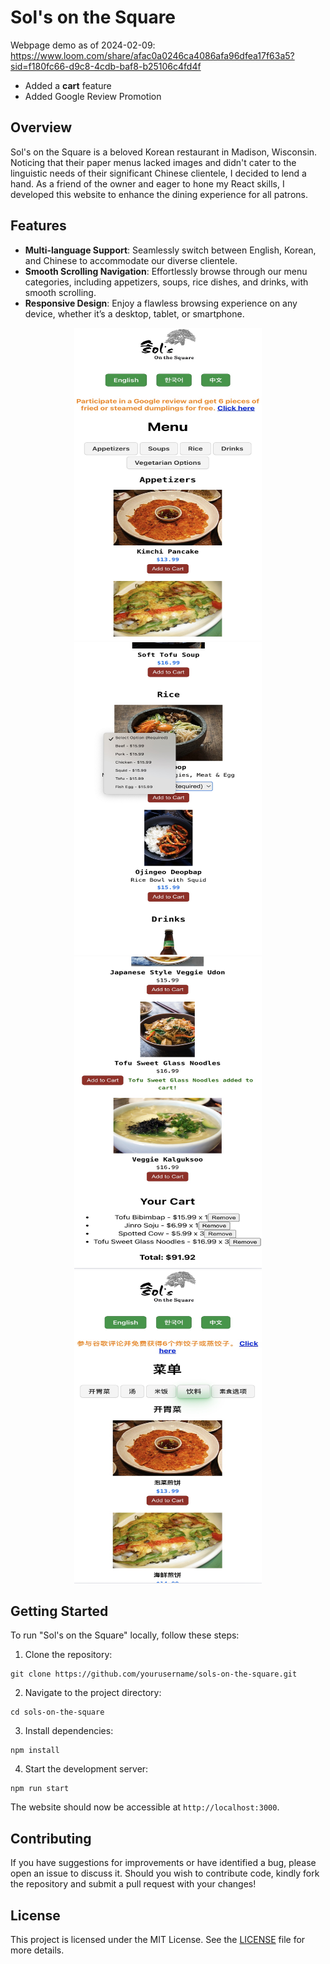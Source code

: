 # Sol's on the Square

Webpage demo as of 2024-02-09: https://www.loom.com/share/afac0a0246ca4086afa96dfea17f63a5?sid=f180fc66-d9c8-4cdb-baf8-b25106c4fd4f
* Added a **cart** feature
* Added Google Review Promotion
  
## Overview

Sol's on the Square is a beloved Korean restaurant in Madison, Wisconsin. Noticing that their paper menus lacked images and didn't cater to the linguistic needs of their significant Chinese clientele, I decided to lend a hand. As a friend of the owner and eager to hone my React skills, I developed this website to enhance the dining experience for all patrons.

## Features

- **Multi-language Support**: Seamlessly switch between English, Korean, and Chinese to accommodate our diverse clientele.
- **Smooth Scrolling Navigation**: Effortlessly browse through our menu categories, including appetizers, soups, rice dishes, and drinks, with smooth scrolling.
- **Responsive Design**: Enjoy a flawless browsing experience on any device, whether it’s a desktop, tablet, or smartphone.

<div align="center">
  <img src="./public/ss1.jpeg" width="300" height="500" alt="Screenshot 1">
  <img src="./public/ss2.jpeg" width="300" height="500" alt="Screenshot 2">
  <img src="./public/ss3.jpeg" width="300" height="500"  alt="Screenshot 3">
  <img src="./public/ss4.jpeg" width="300" height="500"  alt="Screenshot 3">
</div>

## Getting Started

To run "Sol's on the Square" locally, follow these steps:

1. Clone the repository:

```
git clone https://github.com/yourusername/sols-on-the-square.git
```

2. Navigate to the project directory:

```
cd sols-on-the-square
```

3. Install dependencies:

```
npm install
```

4. Start the development server:

```
npm run start
```

The website should now be accessible at `http://localhost:3000`.

## Contributing

If you have suggestions for improvements or have identified a bug, please open an issue to discuss it. Should you wish to contribute code, kindly fork the repository and submit a pull request with your changes!

## License

This project is licensed under the MIT License. See the [LICENSE](LICENSE) file for more details.
